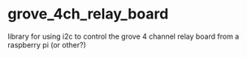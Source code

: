 # grove_4ch_relay_board
library for using i2c to control the grove 4 channel relay board from a raspberry pi (or other?)
